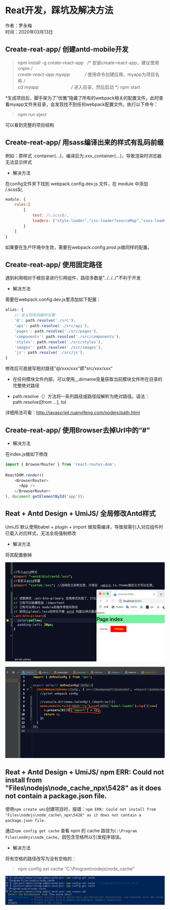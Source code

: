 # Reat开发，踩坑及解决方法

作者：罗永梅  
时间：2020年03月13日

## Create-reat-app/ 创建antd-mobile开发

> npm install -g create-react-app   /* 安装create-react-app，建议使用cnpm */  
> create-react-app myapp            /* 使用命令创建应用，myapp为项目名称 */  
> cd myapp                          /* 进入目录，然后启动 */
> npm start

*生成项目后，脚手架为了“优雅”隐藏了所有的webpack相关的配置文件，此时查看myapp文件夹目录，会发现找不到任何webpack配置文件。执行以下命令：  

> npm run eject

可以看到完整的项目结构

## Create-reat-app/ 用sass编译出来的样式有乱码前缀
例如：原样式 .container{...}，编译后为.xxx_container{...}，导致渲染时浏览器无法显示样式

* 解决方法

在config文件夹下找到 webpack.config.dev.js 文件，在 module 中添加 /.scss$/,  
```js
module: {
    rules:[
        {
            test: /\.scss$/,
            loaders: ["style-loader","css-loader?sourceMap","sass-loader?sourceMap"],
        }
    ]
}
```

如果要在生产环境中生效，需要在webpack.config.prod.js做同样的配置。

## Create-reat-app/ 使用固定路径
遇到利用相对于根目录进行引用组件，路径多数是"../../../"不利于开发

* 解决方法

需要在webpack.config.dev.js里添加如下配置：

```js
alias: {
    // 定义别名和插件位置
    '@': path.resolve('./src'),
    'api': path.resolve('./src/api'),
    'pages': path.resolve('./src/pages'),
    'components': path.resolve('./src/components'),
    'styles': path.resolve('./src/styles'),
    'images': path.resolve('./src/images'),
    'js': path.resolve('./src/js'),
}
``` 

修改后可直接写相对路径"@/xxx/xxx"即"src/xxx/xxx"

* 在任何模块文件内部，可以使用__dirname变量获取当前模块文件所在目录的完整绝对路径

* path.resolve（）方法将一系列路径或路径段解析为绝对路径。语法：path.resolve([from ...], to)

详细用法可看：http://javascript.ruanyifeng.com/nodejs/path.html

## Create-reat-app/ 使用Browser去掉Url中的“#”

* 解决方法  

在index.js做如下修改  

```js
import { BrowserRouter } from 'react-router-dom';

ReactDOM.render((
    <BrowserRouter>
      <App />
    </BrowserRouter>
), document.getElementById('app'));
```

## Reat + Antd Design + UmiJS/ 全局修改Antd样式

UmiJS 默认使用babel + plugin + import 做按需编译，导致按需引入对应组件时已载入对应样式，无法全局强制修改
* 解决方法  

将其配置删掉

![Image text](images/react-1.png)

![Image text](images/react-2.png)

## Reat + Antd Design + UmiJS/ npm ERR: Could not install from "Files\nodejs\node_cache\_npx\5428" as it does not contain a package.json file.

使用`npm create umi`创建项目时，报错：`npm ERR: Could not install from "Files\nodejs\node_cache\_npx\5428" as it does not contain a package.json file.`  

通过`npm config get cache` 查看 npm 的 cache 路径为`C:\Program Files\nodejs\node_cache`，因包含空格所以引发程序错误。

* 解决方法

将有空格的路径改写为没有空格的：
> npm config set cache "C:\Program\nodejs\node_cache"

![Image text](images/react-3.png)